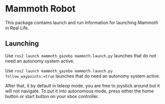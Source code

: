 # Mammoth Robot

This package contains launch and run information for launching Mammoth in Real Life.

## Launching

Use `ros2 launch mammoth_gazebo mammoth.launch.py` launches that do not need an autonomy system active.

Use `ros2 launch mammoth_gazebo mammoth.launch.py follow_waypoints:=true` launches that do need an autonomy system active.

After that, it by default in teleop mode. you are free to joystick around but it will not navigate. To put it into 
autonomous mode, press either the home button or start button on your xbox controller.